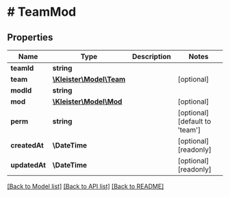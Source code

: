 # # TeamMod

## Properties

Name | Type | Description | Notes
------------ | ------------- | ------------- | -------------
**teamId** | **string** |  |
**team** | [**\Kleister\Model\Team**](Team.md) |  | [optional]
**modId** | **string** |  |
**mod** | [**\Kleister\Model\Mod**](Mod.md) |  | [optional]
**perm** | **string** |  | [optional] [default to 'team']
**createdAt** | **\DateTime** |  | [optional] [readonly]
**updatedAt** | **\DateTime** |  | [optional] [readonly]

[[Back to Model list]](../../README.md#models) [[Back to API list]](../../README.md#endpoints) [[Back to README]](../../README.md)
